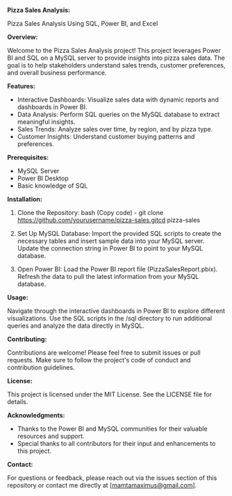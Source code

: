 **Pizza Sales Analysis:**

Pizza Sales Analysis Using SQL, Power BI, and Excel

**Overview:**

Welcome to the Pizza Sales Analysis project! This project leverages Power BI and SQL on a MySQL server to provide insights into pizza sales data. The goal is to help stakeholders understand sales trends, customer preferences, and overall business performance.

**Features:**
- Interactive Dashboards: Visualize sales data with dynamic reports and dashboards in Power BI.
- Data Analysis: Perform SQL queries on the MySQL database to extract meaningful insights.
- Sales Trends: Analyze sales over time, by region, and by pizza type.
- Customer Insights: Understand customer buying patterns and preferences.

**Prerequisites:**
- MySQL Server
- Power BI Desktop
- Basic knowledge of SQL

**Installation:**
1. Clone the Repository:
bash (Copy code) -  git clone https://github.com/yourusername/pizza-sales.gitcd pizza-sales

2. Set Up MySQL Database:
Import the provided SQL scripts to create the necessary tables and insert sample data into your MySQL server.
Update the connection string in Power BI to point to your MySQL database.

3. Open Power BI:
Load the Power BI report file (PizzaSalesReport.pbix).
Refresh the data to pull the latest information from your MySQL database.


**Usage:**

Navigate through the interactive dashboards in Power BI to explore different visualizations.
Use the SQL scripts in the /sql directory to run additional queries and analyze the data directly in MySQL.


**Contributing:**

Contributions are welcome! Please feel free to submit issues or pull requests. Make sure to follow the project's code of conduct and contribution guidelines.


**License:**

This project is licensed under the MIT License. See the LICENSE file for details.


**Acknowledgments:**
- Thanks to the Power BI and MySQL communities for their valuable resources and support.
- Special thanks to all contributors for their input and enhancements to this project.

  
**Contact:**

For questions or feedback, please reach out via the issues section of this repository or contact me directly at [mamtamaximus@gmail.com].

